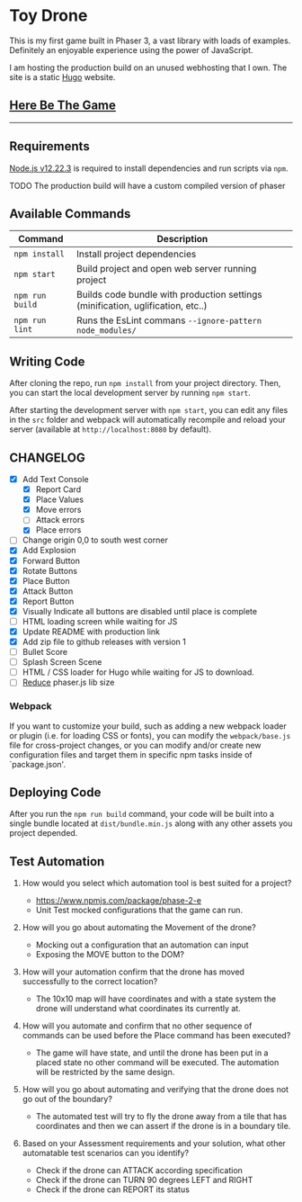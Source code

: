 # Toy Drone

This is my first game built in Phaser 3, a vast library with loads of examples.  Definitely an enjoyable experience using the power of JavaScript.

I am hosting the production build on an unused webhosting that I own. The site is a static [Hugo](https://gohugo.io/) website.
## [Here Be The Game](https://rundun.co.za/game)

--------------------

## Requirements

[Node.js v12.22.3](https://nodejs.org) is required to install dependencies and run scripts via `npm`.

TODO The production build will have a custom compiled version of phaser

## Available Commands

| Command | Description |
|---------|-------------|
| `npm install` | Install project dependencies |
| `npm start` | Build project and open web server running project |
| `npm run build` | Builds code bundle with production settings (minification, uglification, etc..) |
| `npm run lint` | Runs the EsLint commans `--ignore-pattern node_modules/` |

## Writing Code

After cloning the repo, run `npm install` from your project directory. Then, you can start the local development server by running `npm start`.

After starting the development server with `npm start`, you can edit any files in the `src` folder and webpack will automatically recompile and reload your server (available at `http://localhost:8080` by default).

## CHANGELOG
- [x] Add Text Console
    - [x] Report Card
    - [x] Place Values
    - [x] Move errors
    - [ ] Attack errors
    - [x] Place errors
- [ ] Change origin 0,0 to south west corner
- [x] Add Explosion
- [x] Forward Button
- [x] Rotate Buttons
- [x] Place Button
- [x] Attack Button
- [x] Report Button
- [x] Visually Indicate all buttons are disabled until place is complete
- [ ] HTML loading screen while waiting for JS
- [x] Update README with production link
- [x] Add zip file to github releases with version 1
- [ ] Bullet Score
- [ ] Splash Screen Scene
- [ ] HTML / CSS loader for Hugo while waiting for JS to download.
- [ ] [Reduce](https://medium.com/@louigi.verona/reducing-phasers-filesize-custom-phaser-builds-4a0314819a38) phaser.js lib size  

### Webpack

If you want to customize your build, such as adding a new webpack loader or plugin (i.e. for loading CSS or fonts), you can modify the `webpack/base.js` file for cross-project changes, or you can modify and/or create new configuration files and target them in specific npm tasks inside of `package.json'.

## Deploying Code

After you run the `npm run build` command, your code will be built into a single bundle located at `dist/bundle.min.js` along with any other assets you project depended. 

## Test Automation

1. How would you select which automation tool is best suited for a project?
    - https://www.npmjs.com/package/phase-2-e
    - Unit Test mocked configurations that the game can run.

2. How will you go about automating the Movement of the drone?
    - Mocking out a configuration that an automation can input 
    - Exposing the MOVE button to the DOM?

3. How will your automation confirm that the drone has moved successfully to the correct location?
    - The 10x10 map will have coordinates and with a state system the drone will understand what coordinates its currently at.

4. How will you automate and confirm that no other sequence of commands can be used before the Place command has been executed?
    - The game will have state, and until the drone has been put in a placed state no other command will be executed.  The automation will be restricted by the same design.

5. How will you go about automating and verifying that the drone does not go out of the boundary?
    - The automated test will try to fly the drone away from a tile that has coordinates and then we can assert if the drone is in a boundary tile.

6. Based on your Assessment requirements and your solution, what other automatable test scenarios can you identify?
    - Check if the drone can ATTACK according specification
    - Check if the drone can TURN 90 degrees LEFT and RIGHT
    - Check if the drone can REPORT its status
